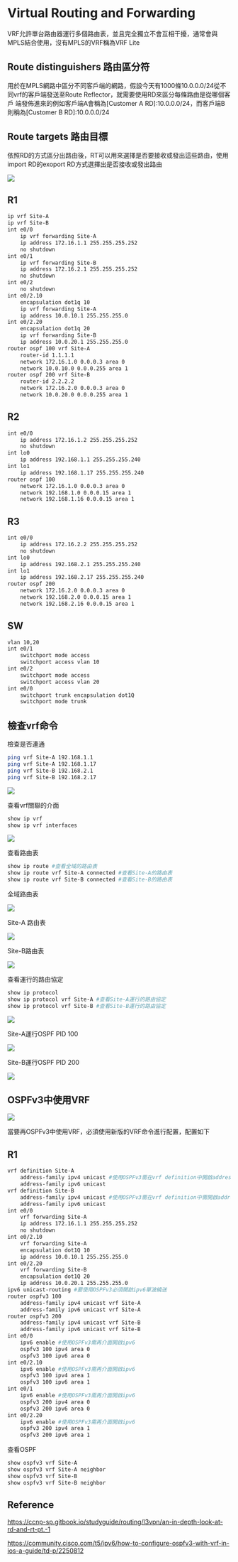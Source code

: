 # Virtual Routing and Forwarding #

VRF允許單台路由器運行多個路由表，並且完全獨立不會互相干擾，通常會與MPLS結合使用，沒有MPLS的VRF稱為VRF Lite

## Route distinguishers 路由區分符 ##

用於在MPLS網路中區分不同客戶端的網路，假設今天有1000條10.0.0.0/24從不同vrf的客戶端發送至Route Reflector，就需要使用RD來區分每條路由是從哪個客戶	端發佈進來的例如客戶端A會稱為[Customer A RD]:10.0.0.0/24，而客戶端B則稱為[Customer B RD]:10.0.0.0/24 

## Route targets 路由目標 ##

依照RD的方式區分出路由後，RT可以用來選擇是否要接收或發出這些路由，使用import RD的exoport RD方式選擇出是否接收或發出路由

![](Image/VRF-1.png)

## R1 ## 

```bash
ip vrf Site-A
ip vrf Site-B
int e0/0
    ip vrf forwarding Site-A
    ip address 172.16.1.1 255.255.255.252
    no shutdown 
int e0/1
    ip vrf forwarding Site-B
    ip address 172.16.2.1 255.255.255.252
    no shutdown 
int e0/2
    no shutdown
int e0/2.10
    encapsulation dot1q 10
    ip vrf forwarding Site-A
    ip address 10.0.10.1 255.255.255.0
int e0/2.20
    encapsulation dot1q 20
    ip vrf forwarding Site-B
    ip address 10.0.20.1 255.255.255.0
router ospf 100 vrf Site-A
    router-id 1.1.1.1 
    network 172.16.1.0 0.0.0.3 area 0 
    network 10.0.10.0 0.0.0.255 area 1
router ospf 200 vrf Site-B
    router-id 2.2.2.2 
    network 172.16.2.0 0.0.0.3 area 0
    network 10.0.20.0 0.0.0.255 area 1 
```

## R2 ## 

```bash
int e0/0
    ip address 172.16.1.2 255.255.255.252
    no shutdown 
int lo0
    ip address 192.168.1.1 255.255.255.240 
int lo1
    ip address 192.168.1.17 255.255.255.240 
router ospf 100 
    network 172.16.1.0 0.0.0.3 area 0
    network 192.168.1.0 0.0.0.15 area 1
    network 192.168.1.16 0.0.0.15 area 1 
```

## R3 ## 

```bash
int e0/0
    ip address 172.16.2.2 255.255.255.252
    no shutdown 
int lo0
    ip address 192.168.2.1 255.255.255.240 
int lo1
    ip address 192.168.2.17 255.255.255.240 
router ospf 200
    network 172.16.2.0 0.0.0.3 area 0
    network 192.168.2.0 0.0.0.15 area 1
    network 192.168.2.16 0.0.0.15 area 1
```

## SW ##

```bash
vlan 10,20 
int e0/1
    switchport mode access
    switchport access vlan 10
int e0/2
    switchport mode access 
    switchport access vlan 20 
int e0/0
    switchport trunk encapsulation dot1Q 
    switchport mode trunk 
```

## 檢查vrf命令 ##

檢查是否連通

```bash
ping vrf Site-A 192.168.1.1
ping vrf Site-A 192.168.1.17
ping vrf Site-B 192.168.2.1
ping vrf Site-B 192.168.2.17
```

![](Image/ping-1.png)

查看vrf關聯的介面

```bash
show ip vrf 
show ip vrf interfaces 
```

![](Image/VRF-2.png)

查看路由表

```bash
show ip route #查看全域的路由表
show ip route vrf Site-A connected #查看Site-A的路由表 
show ip route vrf Site-B connected #查看Site-B的路由表
```

全域路由表

![](Image/VRF-Global-Route-Table1.png)

Site-A 路由表

![](Image/VRF-Site-A-Route-Table1.png)

Site-B路由表

![](Image/VRF-Site-B-Route-Table1.png)

查看運行的路由協定

```bash
show ip protocol 
show ip protocol vrf Site-A #查看Site-A運行的路由協定
show ip protocol vrf Site-B #查看Site-B運行的路由協定
```

![](Image/ip%20protocol.png)

Site-A運行OSPF PID 100

![](Image/ip%20protocol%20vrf%20Site-A.png)

Site-B運行OSPF PID 200

![](Image/ip%20protocol%20vrf%20Site-B.png)

## OSPFv3中使用VRF ##

![](Image/VRF-1.png)

當要再OSPFv3中使用VRF，必須使用新版的VRF命令進行配置，配置如下

## R1 ##

```bash
vrf definition Site-A
    address-family ipv4 unicast #使用OSPFv3需在vrf definition中開啟address-family 
    address-family ipv6 unicast 
vrf definition Site-B
    address-family ipv4 unicast #使用OSPFv3需在vrf definition中需開啟address-family 
    address-family ipv6 unicast 
int e0/0
    vrf forwarding Site-A
    ip address 172.16.1.1 255.255.255.252
    no shutdown 
int e0/2.10
    vrf forwarding Site-A
    encapsulation dot1Q 10 
    ip address 10.0.10.1 255.255.255.0
int e0/2.20
    vrf forwarding Site-B
    encapsulation dot1Q 20 
    ip address 10.0.20.1 255.255.255.0
ipv6 unicast-routing #要使用OSPFv3必須開啟ipv6單波繞送
router ospfv3 100 
    address-family ipv4 unicast vrf Site-A
    address-family ipv6 unicast vrf Site-A
router ospfv3 200 
    address-family ipv4 unicast vrf Site-B
    address-family ipv6 unicast vrf Site-B
int e0/0
    ipv6 enable #使用OSPFv3需再介面開啟ipv6
    ospfv3 100 ipv4 area 0
    ospfv3 100 ipv6 area 0
int e0/2.10
    ipv6 enable #使用OSPFv3需再介面開啟ipv6
    ospfv3 100 ipv4 area 1
    ospfv3 100 ipv6 area 1
int e0/1
    ipv6 enable #使用OSPFv3需再介面開啟ipv6
    ospfv3 200 ipv4 area 0
    ospfv3 200 ipv6 area 0
int e0/2.20
    ipv6 enable #使用OSPFv3需再介面開啟ipv6
    ospfv3 200 ipv4 area 1
    ospfv3 200 ipv6 area 1
```

查看OSPF

```bash
show ospfv3 vrf Site-A
show ospfv3 vrf Site-A neighbor
show ospfv3 vrf Site-B
show ospfv3 vrf Site-B neighbor
```

## Reference ##

https://ccnp-sp.gitbook.io/studyguide/routing/l3vpn/an-in-depth-look-at-rd-and-rt-pt.-1

https://community.cisco.com/t5/ipv6/how-to-configure-ospfv3-with-vrf-in-ios-a-guide/td-p/2250812